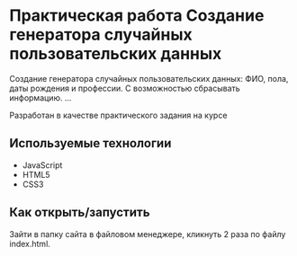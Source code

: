 # Практическая работа Создание генератора случайных пользовательских данных

Создание генератора случайных пользовательских данных: ФИО, пола, даты рождения и профессии. С возможностью сбрасывать информацию.
...<br>

Разработан в качестве практического задания на курсе


## Используемые технологии
* JavaScript
* HTML5
* CSS3

## Как открыть/запустить

Зайти в папку сайта в файловом менеджере, кликнуть 2 раза по файлу index.html.